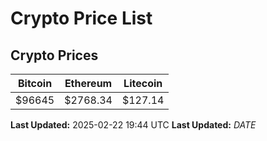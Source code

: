 # Crypto Price List

## Crypto Prices
| Bitcoin | Ethereum | Litecoin |
| ------- | -------- | -------- |
| $96645 | $2768.34 | $127.14 |
**Last Updated:** 2025-02-22 19:44 UTC
**Last Updated:** $DATE$

